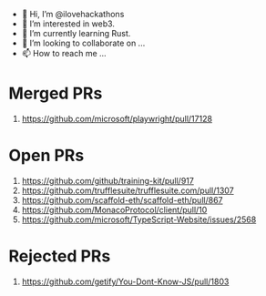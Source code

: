 - 👋 Hi, I’m @ilovehackathons
- 👀 I’m interested in web3.
- 🌱 I’m currently learning Rust.
- 💞️ I’m looking to collaborate on ...
- 📫 How to reach me ...

# Merged PRs
1. https://github.com/microsoft/playwright/pull/17128
# Open PRs
1. https://github.com/github/training-kit/pull/917
2. https://github.com/trufflesuite/trufflesuite.com/pull/1307
3. https://github.com/scaffold-eth/scaffold-eth/pull/867
4. https://github.com/MonacoProtocol/client/pull/10
5. https://github.com/microsoft/TypeScript-Website/issues/2568
# Rejected PRs
1. https://github.com/getify/You-Dont-Know-JS/pull/1803

<!---
ilovehackathons/ilovehackathons is a ✨ special ✨ repository because its `README.md` (this file) appears on your GitHub profile.
You can click the Preview link to take a look at your changes.
--->
